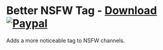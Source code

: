 # Better NSFW Tag - [Download](https://betterdiscord.net/ghdl?url=https://raw.githubusercontent.com/mwittrien/BetterDiscordAddons/master/Plugins/BetterNsfwTag/BetterNsfwTag.plugin.js) [![Paypal][paypal-badge]][paypal-link] 

[paypal-badge]: https://img.shields.io/badge/Paypal-Donate!-%2300457C.svg?logo=paypal&style=flat
[paypal-link]: https://paypal.me/MircoWittrien

Adds a more noticeable tag to NSFW channels.
